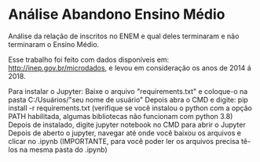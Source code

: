 # Análise Abandono Ensino Médio
Análise da relação de inscritos no ENEM e qual deles terminaram e não terminaram o Ensino Médio.

Esse trabalho foi feito com dados disponíveis em: http://inep.gov.br/microdados, e levou em consideração os anos de 2014 á 2018.


Para instalar o Jupyter:
Baixe o arquivo "requirements.txt" e coloque-o na pasta C:/Usuários/"seu nome de usuário"
Depois abra o CMD e digite: pip install -r requirements.txt (verifique se você instalou o python com a opção PATH habilitada, algumas bibliotecas não funcionam com python 3.8)
Depois de instalado, digite jupyter notebook no CMD para abrir o Jupyter
Depois de aberto o jupyter, navegar até onde você baixou os arquivos e clicar no .ipynb (IMPORTANTE, para você poder ler os arquivos precisa tê-los na mesma pasta do .ipynb)
